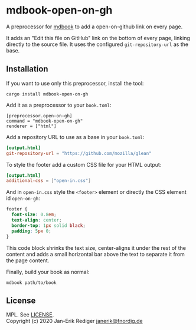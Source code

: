 # mdbook-open-on-gh

A preprocessor for [mdbook][] to add a open-on-github link on every page.

[mdbook]: https://github.com/rust-lang/mdBook

It adds an "Edit this file on GitHub" link on the bottom of every page, linking directly to the source file.
It uses the configured `git-repository-url` as the base.

## Installation

If you want to use only this preprocessor, install the tool:

```
cargo install mdbook-open-on-gh
```

Add it as a preprocessor to your `book.toml`:

```
[preprocessor.open-on-gh]
command = "mdbook-open-on-gh"
renderer = ["html"]
```

Add a repository URL to use as a base in your `book.toml`:

```toml
[output.html]
git-repository-url = "https://github.com/mozilla/glean"
```

To style the footer add a custom CSS file for your HTML output:

```toml
[output.html]
additional-css = ["open-in.css"]
```

And in `open-in.css` style the `<footer>` element or directly the CSS element id `open-on-gh`:

```css
footer {
  font-size: 0.8em;
  text-align: center;
  border-top: 1px solid black;
  padding: 5px 0;
}
```

This code block shrinks the text size, center-aligns it under the rest of the content
and adds a small horizontal bar above the text to separate it from the page content.


Finally, build your book as normal:

```
mdbook path/to/book
```

## License

MPL. See [LICENSE](LICENSE).  
Copyright (c) 2020 Jan-Erik Rediger <janerik@fnordig.de>
